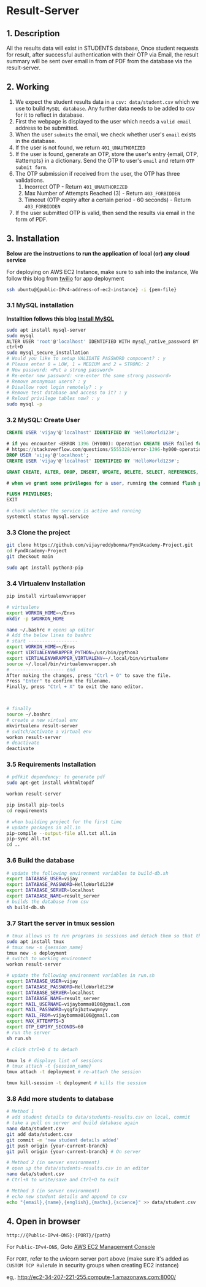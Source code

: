 # Result-Server

## 1. Description

All the results data will exist in STUDENTS database, Once student requests for result, after successful authentication with their OTP via Email, the result summary will be sent over email in from of PDF from the database via the result-server.

## 2. Working

1. We expect the student results data in a `csv: data/student.csv` which we use to build `MySQL database`. Any further data needs to be added to csv for it to reflect in database.
2. First the webpage is displayed to the user which needs a `valid email` address to be submitted.
3. When the user `submits` the email, we check whether user's `email` exists in the database.
4. If the user is not found, we return `401_UNAUTHORIZED`
5. If the user is found, generate an OTP, store the user's entry {email, OTP, #attempts} in a dictionary. Send the OTP to user's `email` and return `OTP submit form`.
6. The OTP submission if received from the user, the OTP has three validations.
   1. Incorrect OTP - Return `401_UNAUTHORIZED`
   2. Max Number of Attempts Reached (3) - Return `403_FORBIDDEN`
   3. Timeout (OTP expiry after a certain period - 60 seconds) - Return `403_FORBIDDEN`
7. If the user submitted OTP is valid, then send the results via email in the form of PDF. 
   

## 3. Installation

__Below are the instructions to run the application of local (or) any cloud service__

For deploying on AWS EC2 Instance, make sure to ssh into the instance, We follow this blog from [twilio](https://www.twilio.com/blog/deploy-flask-python-app-aws) for app deployment

```sh
ssh ubuntu@{public-IPv4-address-of-ec2-instance} -i {pem-file}

```

### 3.1 MySQL installation
__Installtion follows this blog [Install MySQL](https://www.digitalocean.com/community/tutorials/how-to-install-mysql-on-ubuntu-20-04)__

```bash
sudo apt install mysql-server
sudo mysql
ALTER USER 'root'@'localhost' IDENTIFIED WITH mysql_native_password BY 'HelloWorld123#';
ctrl+D
sudo mysql_secure_installation
# Would you like to setup VALIDATE PASSWORD component? : y
# Please enter 0 = LOW, 1 = MEDIUM and 2 = STRONG: 2
# New password: <Put a strong password>
# Re-enter new password: <re-enter the same strong password>
# Remove anonymous users? : y
# Disallow root login remotely? : y
# Remove test database and access to it? : y
# Reload privilege tables now? : y
sudo mysql -p 
```
### 3.2 MySQL: Create User

```sql
CREATE USER 'vijay'@'localhost' IDENTIFIED BY 'HelloWorld123#';

# if you encounter <ERROR 1396 (HY000): Operation CREATE USER failed for 'vijay'@'localhost'>
# https://stackoverflow.com/questions/5555328/error-1396-hy000-operation-create-user-failed-for-jacklocalhost
DROP USER 'vijay'@'localhost';
CREATE USER 'vijay'@'localhost' IDENTIFIED BY 'HelloWorld123#';

GRANT CREATE, ALTER, DROP, INSERT, UPDATE, DELETE, SELECT, REFERENCES, RELOAD on *.* TO 'vijay'@'localhost' WITH GRANT OPTION;

# when we grant some privileges for a user, running the command flush privileges will reload the grant tables in the mysql database enabling the changes to take effect without reloading or restarting mysql service.

FLUSH PRIVILEGES;
EXIT
```

```sh
# check whether the service is active and running
systemctl status mysql.service
```
### 3.3 Clone the project

```sh
git clone https://github.com/vijayreddybomma/FyndAcademy-Project.git
cd FyndAcademy-Project
git checkout main

sudo apt install python3-pip
```

### 3.4 Virtualenv Installation

```sh
pip install virtualenvwrapper

# virtualenv
export WORKON_HOME=~/Envs
mkdir -p $WORKON_HOME

nano ~/.bashrc # opens up editor
# Add the below lines to bashrc
# start ------------------
export WORKON_HOME=~/Envs
export VIRTUALENVWRAPPER_PYTHON=/usr/bin/python3
export VIRTUALENVWRAPPER_VIRTUALENV=~/.local/bin/virtualenv
source ~/.local/bin/virtualenvwrapper.sh
# ------------------- end
After making the changes, press "Ctrl + O" to save the file.
Press "Enter" to confirm the filename.
Finally, press "Ctrl + X" to exit the nano editor.



# finally
source ~/.bashrc
# create a new virtual env
mkvirtualenv result-server
# switch/activate a virtual env
workon result-server
# deactivate
deactivate
```

### 3.5 Requirements Installation

```sh
# pdfkit dependency: to generate pdf
sudo apt-get install wkhtmltopdf

workon result-server

pip install pip-tools
cd requirements

# when building project for the first time
# update packages in all.in
pip-compile --output-file all.txt all.in
pip-sync all.txt
cd ..

```

### 3.6 Build the database
```sh
# update the following environment variables to build-db.sh
export DATABASE_USER=vijay
export DATABASE_PASSWORD=HelloWorld123#
export DATABASE_SERVER=localhost
export DATABASE_NAME=result_server
# builds the database from csv
sh build-db.sh
```

### 3.7 Start the server in tmux session

```sh
# tmux allows us to run programs in sessions and detach them so that they can continue running without interruption even if ssh connection is terminated
sudo apt install tmux
# tmux new -s {session_name}
tmux new -s deployment
# switch to working environment
workon result-server

# update the following environment variables in run.sh
export DATABASE_USER=vijay
export DATABASE_PASSWORD=HelloWorld123#
export DATABASE_SERVER=localhost
export DATABASE_NAME=result_server
export MAIL_USERNAME=vijaybomma0106@gmail.com
export MAIL_PASSWORD=yqgfajbztvwqmnyv 
export MAIL_FROM=vijaybomma0106@gmail.com
export MAX_ATTEMPTS=3
export OTP_EXPIRY_SECONDS=60
# run the server
sh run.sh

# click ctrl+b d to detach

tmux ls # displays list of sessions
# tmux attach -t {session_name} 
tmux attach -t deployment # re-attach the session

tmux kill-session -t deployment # kills the session

```

### 3.8 Add more students to database
```sh
# Method 1
# add student details to data/students-results.csv on local, commit
# take a pull on server and build database again
nano data/student.csv
git add data/student.csv
git commit -m 'new student details added'
git push origin {your-current-branch}
git pull origin {your-current-branch} # On server

# Method 2 (in server environment)
# open up the data/students-results.csv in an editor
nano data/student.csv
# Ctrl+X to write/save and Ctrl+O to exit

# Method 3 (in server environment)
# echo new student details and append to csv
echo "{email},{name},{english},{maths},{science}" >> data/student.csv
```

## 4. Open in browser

`http://{Public-IPv4-DNS}:{PORT}/{path}`

For `Public-IPv4-DNS`, Goto [AWS EC2 Management Console](https://us-east-2.console.aws.amazon.com/ec2/v2/home?region=us-east-2#Instances:sort=dnsName)

For `PORT`, refer to the uvicorn server port above (make sure it's added as `CUSTOM TCP Rule`rule in security groups when creating EC2 instance)

eg,. http://ec2-34-207-221-255.compute-1.amazonaws.com:8000/
